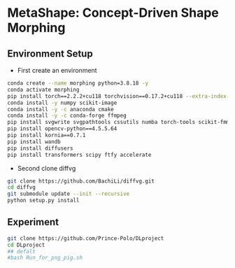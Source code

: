 # MetaShape: Concept-Driven Shape Morphing
## Environment Setup
- First create an environment
```bash
conda create --name morphing python=3.8.18 -y
conda activate morphing
pip install torch==2.2.2+cu118 torchvision==0.17.2+cu118 --extra-index-url https://download.pytorch.org/whl/cu118
conda install -y numpy scikit-image
conda install -y -c anaconda cmake
conda install -y -c conda-forge ffmpeg
pip install svgwrite svgpathtools cssutils numba torch-tools scikit-fmm easydict visdom freetype-py shapely
pip install opencv-python==4.5.5.64
pip install kornia==0.7.1
pip install wandb
pip install diffusers
pip install transformers scipy ftfy accelerate
```
- Second clone diffvg
```bash
git clone https://github.com/BachiLi/diffvg.git
cd diffvg
git submodule update --init --recursive
python setup.py install
```

## Experiment
```bash
git clone https://github.com/Prince-Polo/DLproject
cd DLproject
## defalt
#bash Run_for_png_pig.sh 
```

